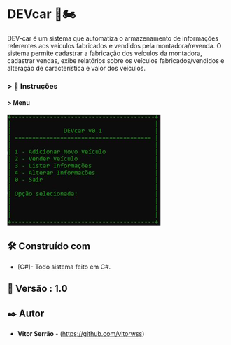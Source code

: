 # DEVcar 🚗🏍️

DEV-car é um sistema que automatiza o armazenamento de informações referentes aos veículos fabricados e vendidos pela montadora/revenda. O sistema permite cadastrar a fabricação dos veículos da montadora, cadastrar vendas, exibe relatórios sobre os veículos fabricados/vendidos e alteração de característica e valor dos veículos.  

### > 📝 Instruções
  #### > Menu
  ![alt text](https://github.com/vitorserrao/DEVcar/blob/main/img/Menu_Principal.JPG)

## 🛠️ Construído com

- [C#]- Todo sistema feito em C#.


## 📌 Versão : 1.0




## ✒️ Autor

- **Vitor Serrão** - (https://github.com/vitorwss)
